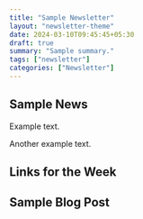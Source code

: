 ```yaml
---
title: "Sample Newsletter"
layout: "newsletter-theme"
date: 2024-03-10T09:45:45+05:30
draft: true
summary: "Sample summary."
tags: ["newsletter"]
categories: ["Newsletter"]
---
```


## Sample News

Example text.

Another example text.

## Links for the Week

## Sample Blog Post
